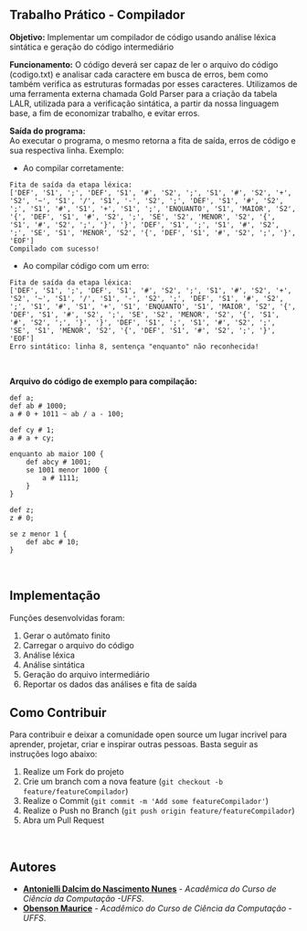 ## Trabalho Prático - Compilador

**Objetivo:** Implementar um compilador de código usando análise léxica sintática e geração do código intermediário  <br>

**Funcionamento:** 
O código deverá ser capaz de ler o arquivo do código (codigo.txt) e analisar cada caractere em busca de erros, bem como também verifica as estruturas formadas por esses caracteres. Utilizamos de uma ferramenta externa chamada Gold Parser para a criação da tabela LALR, utilizada para a verificação sintática, a partir da nossa linguagem base, a fim de economizar trabalho, e evitar erros.

**Saída do programa:**
<br>
Ao executar o programa, o mesmo retorna a fita de saída, erros de código e sua respectiva linha. Exemplo:
- Ao compilar corretamente:
```
Fita de saída da etapa léxica:
['DEF', 'S1', ';', 'DEF', 'S1', '#', 'S2', ';', 'S1', '#', 'S2', '+', 'S2', '~', 'S1', '/', 'S1', '-', 'S2', ';', 'DEF', 'S1', '#', 'S2', ';', 'S1', '#', 'S1', '+', 'S1', ';', 'ENQUANTO', 'S1', 'MAIOR', 'S2', '{', 'DEF', 'S1', '#', 'S2', ';', 'SE', 'S2', 'MENOR', 'S2', '{', 'S1', '#', 'S2', ';', '}', '}', 'DEF', 'S1', ';', 'S1', '#', 'S2', ';', 'SE', 'S1', 'MENOR', 'S2', '{', 'DEF', 'S1', '#', 'S2', ';', '}', 'EOF']
Compilado com sucesso!
```

- Ao compilar código com um erro:
```
Fita de saída da etapa léxica:
['DEF', 'S1', ';', 'DEF', 'S1', '#', 'S2', ';', 'S1', '#', 'S2', '+', 'S2', '~', 'S1', '/', 'S1', '-', 'S2', ';', 'DEF', 'S1', '#', 'S2', ';', 'S1', '#', 'S1', '+', 'S1', 'ENQUANTO', 'S1', 'MAIOR', 'S2', '{', 'DEF', 'S1', '#', 'S2', ';', 'SE', 'S2', 'MENOR', 'S2', '{', 'S1', '#', 'S2', ';', '}', '}', 'DEF', 'S1', ';', 'S1', '#', 'S2', ';', 'SE', 'S1', 'MENOR', 'S2', '{', 'DEF', 'S1', '#', 'S2', ';', '}', 'EOF']
Erro sintático: linha 8, sentença "enquanto" não reconhecida!
```
<br>

**Arquivo do código de exemplo para compilação:**

``` 
def a;
def ab # 1000;
a # 0 + 1011 ~ ab / a - 100;

def cy # 1;
a # a + cy;

enquanto ab maior 100 {
    def abcy # 1001;
    se 1001 menor 1000 {
        a # 1111;
    }
}

def z;
z # 0;

se z menor 1 {
    def abc # 10;
}

```
<br>

## Implementação

Funções desenvolvidas foram:
1. Gerar o autômato finito
2. Carregar o arquivo do código
3. Análise léxica
4. Análise sintática
5. Geração do arquivo intermediário
6. Reportar os dados das análises e fita de saída


## Como Contribuir

Para contribuir e deixar a comunidade open source um lugar incrivel para aprender, projetar, criar e inspirar outras pessoas. Basta seguir as instruções logo abaixo:

1. Realize um Fork do projeto
2. Crie um branch com a nova feature (`git checkout -b feature/featureCompilador`)
3. Realize o Commit (`git commit -m 'Add some featureCompilador'`)
4. Realize o Push no Branch (`git push origin feature/featureCompilador`)
5. Abra um Pull Request

<br>

## Autores

- **[Antonielli Dalcim do Nascimento Nunes](https://github.com/Antoniellin)** - _Acadêmica do Curso de Ciência da Computação -UFFS_. 
- **[Obenson Maurice](https://github.com/obens)** - _Acadêmico do Curso de Ciência da Computação -UFFS_. 
